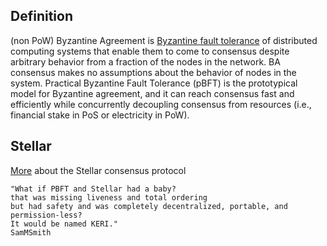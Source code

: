 ## Definition
(non PoW) Byzantine Agreement is [Byzantine fault tolerance](byzantine-fault-tolerance.md) of distributed computing systems that enable them to come to consensus despite arbitrary behavior from a fraction of the nodes in the network. BA consensus makes no assumptions about the behavior of nodes in the system. Practical Byzantine Fault Tolerance (pBFT) is the prototypical model for Byzantine agreement, and it can reach consensus fast and efficiently while concurrently decoupling consensus from resources (i.e., financial stake in PoS or electricity in PoW).

## Stellar
[More](https://blockonomi.com/stellar-consensus-protocol/) about the Stellar consensus protocol

```
"What if PBFT and Stellar had a baby?
that was missing liveness and total ordering 
but had safety and was completely decentralized, portable, and permission-less? 
It would be named KERI."
SamMSmith
```